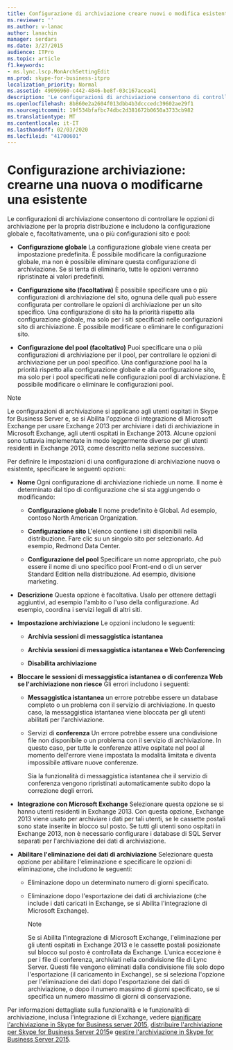 ```yaml
---
title: Configurazione di archiviazione creare nuovi o modifica esistenti
ms.reviewer: ''
ms.author: v-lanac
author: lanachin
manager: serdars
ms.date: 3/27/2015
audience: ITPro
ms.topic: article
f1.keywords:
- ms.lync.lscp.MonArchSettingEdit
ms.prod: skype-for-business-itpro
localization_priority: Normal
ms.assetid: 49096960-c442-4846-be8f-03c167acea41
description: 'Le configurazioni di archiviazione consentono di controllare le opzioni di archiviazione per la propria distribuzione e includono la configurazione globale e, facoltativamente, una o più configurazioni sito e pool:'
ms.openlocfilehash: 8b860e2a2604f013dbb4b3dcccedc39602ae29f1
ms.sourcegitcommit: 19f534bfafbc74dbc2d381672b0650a3733cb982
ms.translationtype: MT
ms.contentlocale: it-IT
ms.lasthandoff: 02/03/2020
ms.locfileid: "41700601"
---
```

# <a name="archiving-configuration-create-new-or-edit-existing"></a>Configurazione archiviazione: crearne una nuova o modificarne una esistente
 
Le configurazioni di archiviazione consentono di controllare le opzioni di archiviazione per la propria distribuzione e includono la configurazione globale e, facoltativamente, una o più configurazioni sito e pool:
  
- **Configurazione globale** La configurazione globale viene creata per impostazione predefinita. È possibile modificare la configurazione globale, ma non è possibile eliminare questa configurazione di archiviazione. Se si tenta di eliminarlo, tutte le opzioni verranno ripristinate ai valori predefiniti.
    
- **Configurazione sito (facoltativa)** È possibile specificare una o più configurazioni di archiviazione del sito, ognuna delle quali può essere configurata per controllare le opzioni di archiviazione per un sito specifico. Una configurazione di sito ha la priorità rispetto alla configurazione globale, ma solo per i siti specificati nelle configurazioni sito di archiviazione. È possibile modificare o eliminare le configurazioni sito.
    
- **Configurazione del pool (facoltativo)** Puoi specificare una o più configurazioni di archiviazione per il pool, per controllare le opzioni di archiviazione per un pool specifico. Una configurazione pool ha la priorità rispetto alla configurazione globale e alla configurazione sito, ma solo per i pool specificati nelle configurazioni pool di archiviazione. È possibile modificare o eliminare le configurazioni pool.
    
> [!NOTE]
> Le configurazioni di archiviazione si applicano agli utenti ospitati in Skype for Business Server e, se si Abilita l'opzione di integrazione di Microsoft Exchange per usare Exchange 2013 per archiviare i dati di archiviazione in Microsoft Exchange, agli utenti ospitati in Exchange 2013. Alcune opzioni sono tuttavia implementate in modo leggermente diverso per gli utenti residenti in Exchange 2013, come descritto nella sezione successiva. 
  
Per definire le impostazioni di una configurazione di archiviazione nuova o esistente, specificare le seguenti opzioni:
- **Nome** Ogni configurazione di archiviazione richiede un nome. Il nome è determinato dal tipo di configurazione che si sta aggiungendo o modificando:
    
  - **Configurazione globale** Il nome predefinito è Global. Ad esempio, contoso North American Organization.
    
  - **Configurazione sito** L'elenco contiene i siti disponibili nella distribuzione. Fare clic su un singolo sito per selezionarlo. Ad esempio, Redmond Data Center.
    
  - **Configurazione del pool** Specificare un nome appropriato, che può essere il nome di uno specifico pool Front-end o di un server Standard Edition nella distribuzione. Ad esempio, divisione marketing.
    
- **Descrizione** Questa opzione è facoltativa. Usalo per ottenere dettagli aggiuntivi, ad esempio l'ambito o l'uso della configurazione. Ad esempio, coordina i servizi legali di altri siti.
    
- **Impostazione archiviazione** Le opzioni includono le seguenti:
    
  - **Archivia sessioni di messaggistica istantanea**
    
  - **Archivia sessioni di messaggistica istantanea e Web Conferencing**
    
  - **Disabilita archiviazione**
    
- **Bloccare le sessioni di messaggistica istantanea o di conferenza Web se l'archiviazione non riesce** Gli errori includono i seguenti:
    
  - **Messaggistica istantanea** un errore potrebbe essere un database completo o un problema con il servizio di archiviazione. In questo caso, la messaggistica istantanea viene bloccata per gli utenti abilitati per l'archiviazione.
    
  - Servizi di **conferenza** Un errore potrebbe essere una condivisione file non disponibile o un problema con il servizio di archiviazione. In questo caso, per tutte le conferenze attive ospitate nel pool al momento dell'errore viene impostata la modalità limitata e diventa impossibile attivare nuove conferenze.
    
    Sia la funzionalità di messaggistica istantanea che il servizio di conferenza vengono ripristinati automaticamente subito dopo la correzione degli errori.
    
- **Integrazione con Microsoft Exchange** Selezionare questa opzione se si hanno utenti residenti in Exchange 2013. Con questa opzione, Exchange 2013 viene usato per archiviare i dati per tali utenti, se le cassette postali sono state inserite in blocco sul posto. Se tutti gli utenti sono ospitati in Exchange 2013, non è necessario configurare i database di SQL Server separati per l'archiviazione dei dati di archiviazione.
    
- **Abilitare l'eliminazione dei dati di archiviazione** Selezionare questa opzione per abilitare l'eliminazione e specificare le opzioni di eliminazione, che includono le seguenti:
    
  - Eliminazione dopo un determinato numero di giorni specificato.
    
  - Eliminazione dopo l'esportazione dei dati di archiviazione (che include i dati caricati in Exchange, se si Abilita l'integrazione di Microsoft Exchange).
    
    > [!NOTE]
    > Se si Abilita l'integrazione di Microsoft Exchange, l'eliminazione per gli utenti ospitati in Exchange 2013 e le cassette postali posizionate sul blocco sul posto è controllata da Exchange. L'unica eccezione è per i file di conferenza, archiviati nella condivisione file di Lync Server. Questi file vengono eliminati dalla condivisione file solo dopo l'esportazione (il caricamento in Exchange), se si seleziona l'opzione per l'eliminazione dei dati dopo l'esportazione dei dati di archiviazione, o dopo il numero massimo di giorni specificato, se si specifica un numero massimo di giorni di conservazione. 
  
Per informazioni dettagliate sulla funzionalità e le funzionalità di archiviazione, inclusa l'integrazione di Exchange, vedere [pianificare l'archiviazione in Skype for Business server 2015](../../plan-your-deployment/archiving/archiving.md), [distribuire l'archiviazione per Skype for Business Server 2015](../../deploy/deploy-archiving/deploy-archiving.md)e [gestire l'archiviazione in Skype for Business Server 2015](../../manage/archiving/archiving.md).

